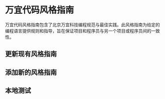 # 万宜代码风格指南

万宜代码风格指南包含了北京万宜科技编程规范与最佳实践。此风格指南为给定的编程语言提供规则和指导，旨在保证项目和程序员与另一个项目或程序员间的一致性。

## 更新现有风格指南


## 添加新的风格指南


## 本地测试
